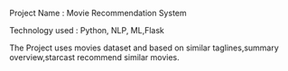 Project Name : Movie Recommendation System

Technology used : Python, NLP, ML,Flask

The Project uses movies dataset and based on similar taglines,summary overview,starcast recommend similar movies.

